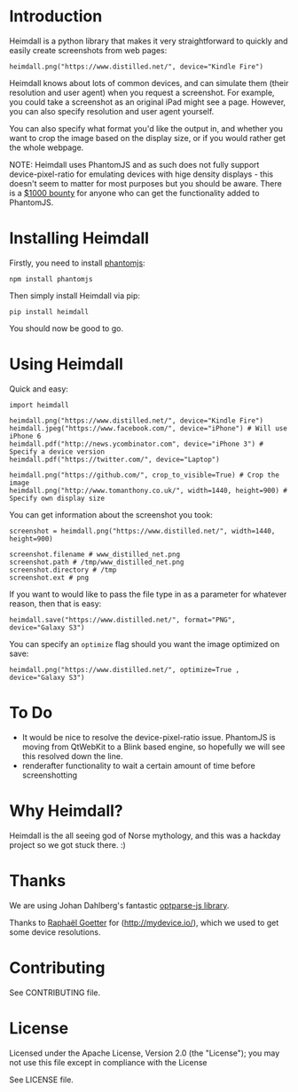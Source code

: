# Introduction

Heimdall is a python library that makes it very straightforward to quickly and easily create screenshots from web pages:

	heimdall.png("https://www.distilled.net/", device="Kindle Fire")

Heimdall knows about lots of common devices, and can simulate them (their resolution and user agent) when you request a screenshot. For example, you could take a screenshot as an original iPad might see a page. However, you can also specify resolution and user agent yourself.

You can also specify what format you'd like the output in, and whether you want to crop the image based on the display size, or if you would rather get the whole webpage.

NOTE: Heimdall uses PhantomJS and as such does not fully support device-pixel-ratio for emulating devices with hige density displays - this doesn't seem to matter for most purposes but you should be aware. There is a [$1000 bounty](https://github.com/ariya/phantomjs/issues/10964) for anyone who can get the functionality added to PhantomJS.

# Installing Heimdall

Firstly, you need to install [phantomjs](http://phantomjs.org/):

	npm install phantomjs

Then simply install Heimdall via pip:

	pip install heimdall

You should now be good to go.

# Using Heimdall

Quick and easy:

	import heimdall

	heimdall.png("https://www.distilled.net/", device="Kindle Fire")
	heimdall.jpeg("https://www.facebook.com/", device="iPhone") # Will use iPhone 6
	heimdall.pdf("http://news.ycombinator.com", device="iPhone 3") # Specify a device version
	heimdall.pdf("https://twitter.com/", device="Laptop")

	heimdall.png("https://github.com/", crop_to_visible=True) # Crop the image
	heimdall.png("http://www.tomanthony.co.uk/", width=1440, height=900) # Specify own display size

You can get information about the screenshot you took:

	screenshot = heimdall.png("https://www.distilled.net/", width=1440, height=900)

	screenshot.filename # www_distilled_net.png
	screenshot.path # /tmp/www_distilled_net.png
	screenshot.directory # /tmp
	screenshot.ext # png

If you want to would like to pass the file type in as a parameter for whatever reason, then that is easy:

	heimdall.save("https://www.distilled.net/", format="PNG", device="Galaxy S3")

You can specify an `optimize` flag should you want the image optimized on save:

	heimdall.png("https://www.distilled.net/", optimize=True , device="Galaxy S3")

# To Do

- It would be nice to resolve the device-pixel-ratio issue. PhantomJS is moving from QtWebKit to a Blink based engine, so hopefully we will see this resolved down the line.
- renderafter functionality to wait a certain amount of time before screenshotting

# Why Heimdall?

Heimdall is the all seeing god of Norse mythology, and this was a hackday project so we got stuck there. :)

# Thanks

We are using Johan Dahlberg's fantastic [optparse-js library](https://github.com/jfd/optparse-js/blob/master/lib/optparse.js).

Thanks to [Raphaël Goetter](https://twitter.com/goetter) for (http://mydevice.io/), which we used to get some device resolutions.

# Contributing

See CONTRIBUTING file.

# License

Licensed under the Apache License, Version 2.0 (the "License");
you may not use this file except in compliance with the License

See LICENSE file.